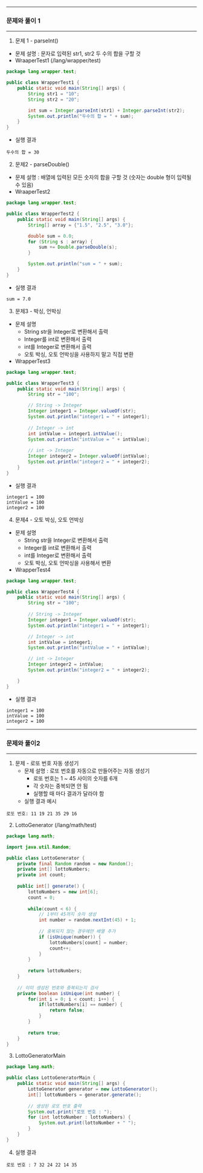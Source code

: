 -----
### 문제와 풀이 1
-----
1. 문제 1 - parseInt()
  - 문제 설명 : 문자로 입력된 str1, str2 두 수의 합을 구할 것
  - WraaperTest1 (/lang/wrapper/test)
```java
package lang.wrapper.test;

public class WrapperTest1 {
    public static void main(String[] args) {
        String str1 = "10";
        String str2 = "20";

        int sum = Integer.parseInt(str1) + Integer.parseInt(str2);
        System.out.println("두수의 합 = " + sum);
    }
}
```
   - 실행 결과
```
두수의 합 = 30
```

2. 문제2 - parseDouble()
  - 문제 설명 : 배열에 입력된 모든 숫자의 합을 구할 것 (숫자는 double 형이 입력될 수 있음)
  - WraaperTest2
```java
package lang.wrapper.test;

public class WrapperTest2 {
    public static void main(String[] args) {
        String[] array = {"1.5", "2.5", "3.0"};

        double sum = 0.0;
        for (String s : array) {
            sum += Double.parseDouble(s);
        }

        System.out.println("sum = " + sum);
    }
}
```
   - 실행 결과
```
sum = 7.0
```

3. 문제3 - 박싱, 언박싱
  - 문제 설명
    + String str을 Integer로 변환해서 출력
    + Integer를 int로 변환해서 출력
    + int를 Integer로 변환해서 출력
    + 오토 박싱, 오토 언박싱을 사용하지 말고 직접 변환
  - WrapperTest3
```java
package lang.wrapper.test;

public class WrapperTest3 {
    public static void main(String[] args) {
        String str = "100";

        // String -> Integer
        Integer integer1 = Integer.valueOf(str);
        System.out.println("integer1 = " + integer1);
        
        // Integer -> int
        int intValue = integer1.intValue();
        System.out.println("intValue = " + intValue);
        
        // int -> Integer
        Integer integer2 = Integer.valueOf(intValue);
        System.out.println("integer2 = " + integer2);
    }
}
```
   - 실행 결과
```
integer1 = 100
intValue = 100
integer2 = 100
```

4. 문제4 - 오토 박싱, 오토 언박싱
  - 문제 설명
    + String str을 Integer로 변환해서 출력
    + Integer를 int로 변환해서 출력
    + int를 Integer로 변환해서 출력
    + 오토 박싱, 오토 언박싱을 사용해서 변환
  - WrapperTest4
```java
package lang.wrapper.test;

public class WrapperTest4 {
    public static void main(String[] args) {
        String str = "100";
        
        // String -> Integer
        Integer integer1 = Integer.valueOf(str);
        System.out.println("integer1 = " + integer1);

        // Integer -> int
        int intValue = integer1;
        System.out.println("intValue = " + intValue);

        // int -> Integer
        Integer integer2 = intValue;
        System.out.println("integer2 = " + integer2);

    }
}
```
   - 실행 결과
```
integer1 = 100
intValue = 100
integer2 = 100
```

-----
### 문제와 풀이2
-----
1. 문제 - 로또 번호 자동 생성기
   - 문제 설명 : 로또 번호를 자동으로 만들어주는 자동 생성기 
      + 로또 번호는 1 ~ 45 사이의 숫자를 6개 
      + 각 숫자는 중복되면 안 됨
      + 실행할 때 마다 결과가 달라야 함
   - 실행 결과 예시
```
로또 번호: 11 19 21 35 29 16
```

2. LottoGenerator (/lang/math/test)
```java
package lang.math;

import java.util.Random;

public class LottoGenerator {
    private final Random random = new Random();
    private int[] lottoNumbers;
    private int count;
    
    public int[] generate() {
        lottoNumbers = new int[6];
        count = 0;
        
        while(count < 6) {
            // 1부터 45까지 숫자 생성
            int number = random.nextInt(45) + 1;
            
            // 중복되지 않는 경우에만 배열 추가
            if (isUnique(number)) {
                lottoNumbers[count] = number;
                count++;
            }
        }
        
        return lottoNumbers;
    }
    
    // 이미 생성된 번호와 중복되는지 검사
    private boolean isUnique(int number) {
        for(int i = 0; i < count; i++) {
            if(lottoNumbers[i] == number) {
                return false;
            }
        }
        
        return true;
    }
}
```

3. LottoGeneratorMain
```java
package lang.math;

public class LottoGeneratorMain {
    public static void main(String[] args) {
        LottoGenerator generator = new LottoGenerator();
        int[] lottoNumbers = generator.generate();
        
        // 생성된 로또 번호 출력
        System.out.print("로또 번호 : ");
        for (int lottoNumber : lottoNumbers) {
            System.out.print(lottoNumber + " ");
        }
    }
}
```

4. 실행 결과
```
로또 번호 : 7 32 24 22 14 35 
```
